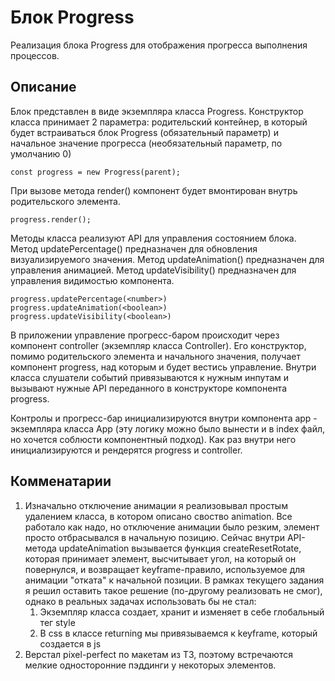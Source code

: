 # Блок Progress

Реализация блока Progress для отображения прогресса выполнения процессов.

## Описание

Блок представлен в виде экземпляра класса Progress. Конструктор класса принимает 2 параметра: родительский контейнер, в который будет встраиваться блок Progress (обязательный параметр) и начальное значение прогресса (необязательный параметр, по умолчанию 0)

    const progress = new Progress(parent);

При вызове метода render() компонент будет вмонтирован внутрь родительского элемента.

    progress.render();

Методы класса реализуют API для управления состоянием блока. Метод updatePercentage() предназначен для обновления визуализируемого значения. Метод updateAnimation() предназначен для управления анимацией. Метод updateVisibility() предназначен для управления видимостью компонента.

    progress.updatePercentage(<number>)
    progress.updateAnimation(<boolean>)
    progress.updateVisibility(<boolean>)

В приложении управление прогресс-баром происходит через компонент controller (экземпляр класса Controller). Его конструктор, помимо родительского элемента и начального значения, получает компонент progress, над которым и будет вестись управление. Внутри класса слушатели событий привязываются к нужным инпутам и вызывают нужные API переданного в конструкторе компонента progress.

Контролы и прогресс-бар инициализируются внутри компонента app - экземпляра класса App (эту логику можно было вынести и в index файл, но хочется соблюсти компонентный подход). Как раз внутри него инициализируются и рендерятся progress и controller.

## Комменатарии

1. Изначально отключение анимации я реализовывал простым удалением класса, в котором описано своство animation. Все работало как надо, но отключение анимации было резким, элемент просто отбрасывался в начальную позицию. Сейчас внутри API-метода updateAnimation вызывается функция createResetRotate, которая принимает элемент, высчитывает угол, на который он повернулся, и возвращает keyframe-правило, используемое для анимации "отката" к начальной позиции. В рамках текущего задания я решил оставить такое решение (по-другому реализовать не смог), однако в реальных задачах использовать бы не стал:
   1. Экземпляр класса создает, хранит и изменяет в себе глобальный тег style
   2. В css в классе returning мы привязываемся к keyframe, который создается в js
2. Верстал pixel-perfect по макетам из ТЗ, поэтому встречаются мелкие односторонние пэддинги у некоторых элементов.
